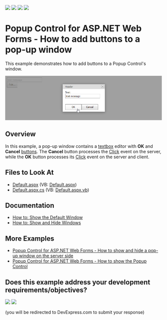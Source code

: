 <!-- default badges list -->
![](https://img.shields.io/endpoint?url=https://codecentral.devexpress.com/api/v1/VersionRange/128555250/21.2.3%2B)
[![](https://img.shields.io/badge/Open_in_DevExpress_Support_Center-FF7200?style=flat-square&logo=DevExpress&logoColor=white)](https://supportcenter.devexpress.com/ticket/details/E493)
[![](https://img.shields.io/badge/📖_How_to_use_DevExpress_Examples-e9f6fc?style=flat-square)](https://docs.devexpress.com/GeneralInformation/403183)
[![](https://img.shields.io/badge/💬_Leave_Feedback-feecdd?style=flat-square)](#does-this-example-address-your-development-requirementsobjectives)
<!-- default badges end -->
# Popup Control for ASP.NET Web Forms - How to add buttons to a pop-up window

This example demonstrates how to add buttons to a Popup Control's window.

![Add buttons to a popup window](add-buttons-to-a-popup-window.png)

## Overview

In this example, a pop-up window contains a [textbox](https://docs.devexpress.com/AspNet/11586/components/data-editors/textbox) editor with **OK** and **Cancel** [buttons](https://docs.devexpress.com/AspNet/11620/components/data-editors/button). The **Cancel** button processes the [Click](https://docs.devexpress.com/AspNet/DevExpress.Web.ASPxButton.Click?p=netframework) event on the server, while the **OK** button processes its [Click](https://docs.devexpress.com/AspNet/DevExpress.Web.ASPxButton.Click?p=netframework) event on the server and client.

<!-- default file list -->
## Files to Look At

* [Default.aspx](./CS/WebSite/Default.aspx) (VB: [Default.aspx](./VB/WebSite/Default.aspx))
* [Default.aspx.cs](./CS/WebSite/Default.aspx.cs) (VB: [Default.aspx.vb](./VB/WebSite/Default.aspx.vb))
<!-- default file list end -->

## Documentation

- [How to: Show the Default Window](https://docs.devexpress.com/AspNet/115457/components/docking-and-popups/popup-control/popup-windows/default-window)
- [How to: Show and Hide Windows](https://docs.devexpress.com/AspNet/115458/components/docking-and-popups/popup-control/popup-windows/manipulating-windows)

## More Examples

- [Popup Control for ASP.NET Web Forms - How to show and hide a pop-up window on the server side](https://supportcenter.devexpress.com/internal/ticket/details/E499)
- [Popup Control for ASP.NET Web Forms - How to show the Popup Control](https://supportcenter.devexpress.com/internal/ticket/details/E55)
<!-- feedback -->
## Does this example address your development requirements/objectives?

[<img src="https://www.devexpress.com/support/examples/i/yes-button.svg"/>](https://www.devexpress.com/support/examples/survey.xml?utm_source=github&utm_campaign=asp-net-web-forms-popup-add-buttons-to-popup-window&~~~was_helpful=yes) [<img src="https://www.devexpress.com/support/examples/i/no-button.svg"/>](https://www.devexpress.com/support/examples/survey.xml?utm_source=github&utm_campaign=asp-net-web-forms-popup-add-buttons-to-popup-window&~~~was_helpful=no)

(you will be redirected to DevExpress.com to submit your response)
<!-- feedback end -->
